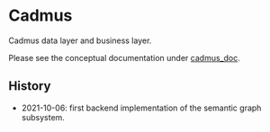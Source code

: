 # Cadmus

Cadmus data layer and business layer.

Please see the conceptual documentation under [cadmus_doc](https://github.com/vedph/cadmus_doc).

## History

- 2021-10-06: first backend implementation of the semantic graph subsystem.

